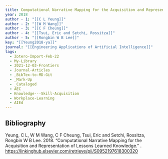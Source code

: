 ```yaml
---
title: Computational Narrative Mapping for the Acquisition and Representation of Lessons Learned Knowledge
year: 2018
author - 1: "[[C L Yeung]]"
author - 2: "[[W M Wang]]"
author - 3: "[[C F Cheung]]"
author - 4: "[[Tsui, Eric and Setchi, Rossitza]]"
author - 5: "[[Rongbin W B Lee]]"
key: "[[Yeung2018-ya]]"
journal: "[[Engineering Applications of Artificial Intelligence]]"
tags:
  - Zotero-Import-Feb-22
  - My-Library
  - 2021-12-03-Frontiers
  - Journal-Articles
  - _BibTex-to-MD-Git
  - _Mark-Up
  - _Cataloged
  - AEC
  - Knowledge---Skill-Acquisition
  - Workplace-Learning
  - AIEd
---
```


## Bibliography
Yeung, C L, W M Wang, C F Cheung, Tsui, Eric and Setchi, Rossitza, Rongbin W B Lee. 2018. “Computational Narrative Mapping for the Acquisition and Representation of Lessons Learned Knowledge.” . https://linkinghub.elsevier.com/retrieve/pii/S0952197618300320